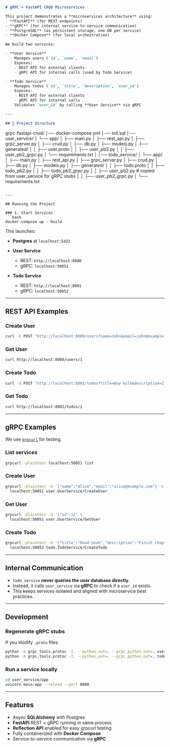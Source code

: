 ```markdown
# gRPC + FastAPI CRUD Microservices

This project demonstrates a **microservices architecture** using:
- **FastAPI** (for REST endpoints)
- **gRPC** (for internal service-to-service communication)
- **PostgreSQL** (as persistent storage, one DB per service)
- **Docker Compose** (for local orchestration)

We build two services:

- **User Service**  
  - Manages users (`id`, `name`, `email`)  
  - Exposes:
    - REST API for external clients
    - gRPC API for internal calls (used by Todo Service)

- **Todo Service**  
  - Manages todos (`id`, `title`, `description`, `user_id`)  
  - Exposes:
    - REST API for external clients
    - gRPC API for internal calls
  - Validates `user_id` by calling **User Service** via gRPC

---

## 📂 Project Structure

```

grpc-fastapi-crud/
│── docker-compose.yml
│── init.sql
│── user\_service/
│   └── app/
│       ├── main.py
│       ├── rest\_api.py
│       ├── grpc\_server.py
│       ├── crud.py
│       ├── db.py
│       ├── models.py
│       ├── generated/
│       │   ├── user.proto
│       │   ├── user\_pb2.py
│       │   ├── user\_pb2\_grpc.py
│       └── requirements.txt
│
│── todo\_service/
│   └── app/
│       ├── main.py
│       ├── rest\_api.py
│       ├── grpc\_server.py
│       ├── crud.py
│       ├── db.py
│       ├── models.py
│       ├── generated/
│       │   ├── todo.proto
│       │   ├── todo\_pb2.py
│       │   ├── todo\_pb2\_grpc.py
│       │   ├── user\_pb2.py      # copied from user\_service for gRPC stubs
│       │   ├── user\_pb2\_grpc.py
│       └── requirements.txt

````

---

## Running the Project

### 1. Start Services
```bash
docker-compose up --build
````

This launches:

* **Postgres** at `localhost:5432`
* **User Service**

  * REST: `http://localhost:8000`
  * gRPC: `localhost:50051`
* **Todo Service**

  * REST: `http://localhost:8001`
  * gRPC: `localhost:50052`

---

## REST API Examples

### Create User

```bash
curl -X POST "http://localhost:8000/users?name=John&email=john@example.com"
```

### Get User

```bash
curl http://localhost:8000/users/1
```

### Create Todo

```bash
curl -X POST "http://localhost:8001/todos?title=Buy milk&description=2 packs&user_id=1"
```

### Get Todo

```bash
curl http://localhost:8001/todos/1
```

---

## gRPC Examples

We use [`grpcurl`](https://github.com/fullstorydev/grpcurl) for testing.

### List services

```bash
grpcurl -plaintext localhost:50051 list
```

### Create User

```bash
grpcurl -plaintext -d '{"name":"Alice","email":"alice@example.com"}' \
  localhost:50051 user.UserService/CreateUser
```

### Get User

```bash
grpcurl -plaintext -d '{"id":1}' \
  localhost:50051 user.UserService/GetUser
```

### Create Todo

```bash
grpcurl -plaintext -d '{"title":"Read book","description":"Finish chapter 1","user_id":1}' \
  localhost:50052 todo.TodoService/CreateTodo
```

---

## Internal Communication

* `todo_service` **never queries the user database directly**.
* Instead, it calls `user_service` via **gRPC** to check if a `user_id` exists.
* This keeps services isolated and aligned with microservice best practices.

---

## Development

### Regenerate gRPC stubs

If you modify `.proto` files:

```bash
python -m grpc_tools.protoc -I. --python_out=. --grpc_python_out=. user.proto
python -m grpc_tools.protoc -I. --python_out=. --grpc_python_out=. todo.proto
```

### Run a service locally

```bash
cd user_service/app
uvicorn main:app --reload --port 8000
```

---

## Features

* Async **SQLAlchemy** with Postgres
* **FastAPI** REST + gRPC running in same process
* **Reflection API** enabled for easy grpcurl testing
* Fully containerized with **Docker Compose**
* Service-to-service communication via **gRPC**

